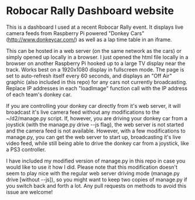 # Robocar Rally Dashboard website


This is a dashboard I used at a recent Robocar Rally event. It displays live camera feeds from Raspberry Pi powered "Donkey Cars" (http://www.donkeycar.com/) as well as a lap time table in an iframe. 

This can be hosted in a web server (on the same network as the cars) or simply opened up locally in a browser. I just opened the html file locally in a browser on another Raspberry Pi hooked up to a large TV display near the track. Works best on a 1920x1080 display in fullscreen mode. The page is set to auto-refresh itself every 60 seconds, and displays an "Off Air" graphic (also included in this repo) for any cars not currently broadcasting. Replace IP addresses in each "loadImage" function call with the IP address of each team's donkey car.

If you are controlling your donkey car directly from it's web server, it will broadcast it's live camera feed without any modifications to the ~/d2/manage.py script. If, however, you are driving your donkey car from a joystick (with the manage.py drive --js flag), the web server is not started and the camera feed is not available. However, with a few modifications to manage.py, you can get the web server to start up, broadcasting it's live video feed, while still being able to drive the donkey car from a joystick, like a PS3 controller.

I have included my modified version of manage.py in this repo in case you would like to use it how I did. Please note that this modification doesn't seem to play nice with the regular web server driving mode (manage.py drive [without --js]), so you might want to keep two copies of manage.py if you switch back and forth a lot. Any pull requests on methods to avoid this issue are welcome!

